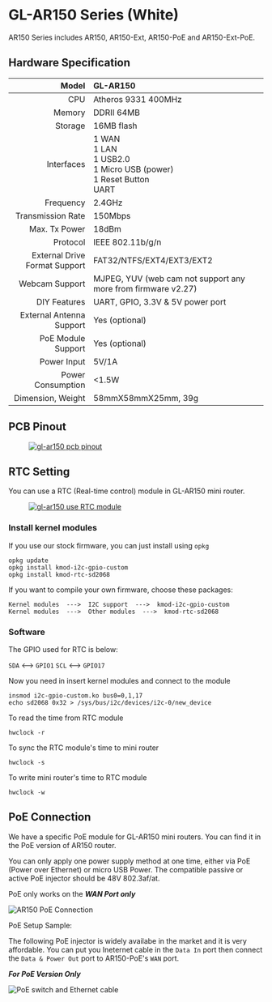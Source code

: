 # 	GL-AR150 Series (White)

AR150 Series includes AR150, AR150-Ext, AR150-PoE and AR150-Ext-PoE.

## Hardware Specification

|                         Model | GL-AR150                                                     |
| ----------------------------: | :----------------------------------------------------------- |
|                           CPU | Atheros 9331 400MHz                                          |
|                        Memory | DDRII 64MB                                                   |
|                       Storage | 16MB flash                                                   |
|                    Interfaces | 1 WAN<br>1 LAN<br>1 USB2.0<br>1 Micro USB (power)<br>1 Reset Button<br>UART |
|                     Frequency | 2.4GHz                                                       |
|             Transmission Rate | 150Mbps                                                      |
|                 Max. Tx Power | 18dBm                                                        |
|                      Protocol | IEEE 802.11b/g/n                                             |
| External Drive Format Support | FAT32/NTFS/EXT4/EXT3/EXT2                                    |
|                Webcam Support | MJPEG, YUV (web cam not support any more from firmware v2.27) |
|                  DIY Features | UART, GPIO,  3.3V & 5V power port                            |
|      External Antenna Support | Yes (optional)                                               |
|            PoE Module Support | Yes (optional)                                               |
|                   Power Input | 5V/1A                                                        |
|             Power Consumption | <1.5W                                                        |
|             Dimension, Weight | 58mmX58mmX25mm, 39g                                          |



## PCB Pinout

<div class="gl-lightbox" itemscope itemtype="http://schema.org/ImageGallery">
  <figure itemprop="associatedMedia" itemscope itemtype="http://schema.org/ImageObject">
    <a href="https://static.gl-inet.com/docs/en/2.x/hardware/ar150/src/AR150-V4.4-PINOUT.jpg" itemprop="contentUrl" data-size="960x720">
      <img src="https://static.gl-inet.com/docs/en/2.x/hardware/ar150/src/AR150-V4.4-PINOUT.jpg" itemprop="thumbnail" alt="gl-ar150 pcb pinout" loading="lazy" />
    </a>
  </figure>
</div>

## RTC Setting

You can use a RTC (Real-time control) module in GL-AR150 mini router.

<div class="gl-lightbox" itemscope itemtype="http://schema.org/ImageGallery">
  <figure itemprop="associatedMedia" itemscope itemtype="http://schema.org/ImageObject">
    <a href="https://static.gl-inet.com/docs/en/2.x/hardware/ar150/src/rtc_1200x1200.jpg" itemprop="contentUrl" data-size="786x478">
      <img src="https://static.gl-inet.com/docs/en/2.x/hardware/ar150/src/rtc_1200x1200.jpg" itemprop="thumbnail" alt="gl-ar150 use RTC module" loading="lazy" />
    </a>
  </figure>
</div>

### Install kernel modules

If you use our stock firmware, you can just install using `opkg`

```
opkg update
opkg install kmod-i2c-gpio-custom
opkg install kmod-rtc-sd2068
```

If you want to compile your own firmware, choose these packages:

```
Kernel modules  --->  I2C support  --->  kmod-i2c-gpio-custom
Kernel modules  --->  Other modules  --->  kmod-rtc-sd2068
```

### Software

The GPIO used for RTC is below:

`SDA` <--> `GPIO1`
`SCL` <--> `GPIO17`

Now you need in insert kernel modules and connect to the module

```
insmod i2c-gpio-custom.ko bus0=0,1,17
echo sd2068 0x32 > /sys/bus/i2c/devices/i2c-0/new_device
```

To read the time from RTC module

```
hwclock -r
```

To sync the RTC module's time to mini router

```
hwclock -s
```

To write mini router's time to RTC module

```
hwclock -w
```





## PoE Connection

We have a specific PoE module for GL-AR150 mini routers. You can find it in the PoE version of AR150 router.

You can only apply one power supply method at one time, either via PoE (Power over Ethernet) or micro USB Power. The compatible passive or active PoE injector should be 48V 802.3af/at.

PoE only works on the ***WAN Port only***



![AR150 PoE Connection](https://static.gl-inet.com/docs/en/2.x/hardware/ar150/src/AR150-PoE_setup.png)



PoE Setup Sample: 

The following PoE injector is widely availabe in the market and it is very affordable. You can put you Ineternet cable in the `Data In` port then connect the `Data & Power Out` port to AR150-PoE's `WAN` port.

***For PoE Version Only***

![PoE switch and Ethernet cable](https://static.gl-inet.com/docs/en/2.x/hardware/ar150/src/white_1000x1000_PoE_2.jpg) 







